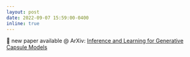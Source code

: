 ```yaml
---
layout: post
date: 2022-09-07 15:59:00-0400
inline: true
---
```


:rotating_light: new paper available @ ArXiv: [Inference and Learning for Generative Capsule Models](https://arxiv.org/abs/2209.03115)